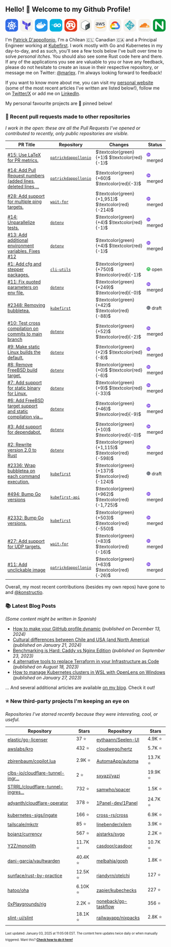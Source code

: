 <!-- DO NOT EDIT THIS FILE DIRECTLY! This file was automatically generated from the tool in this repo. -->

## Hello! :wave: Welcome to my Github Profile!

<p align="center">
  <picture><source media="(prefers-color-scheme: dark)" srcset="images/icons-dark.png"><source media="(prefers-color-scheme: light)" srcset="images/icons-light.png"><img src="images/icons-light.png" alt="Technologies I use"></picture>
</p>

I'm [Patrick D'appollonio](https://www.patrickdap.com), I'm a Chilean 🇨🇱 Canadian 🇨🇦 and a Principal Engineer working at [Kubefirst](https://kubefirst.io). I work mostly with Go and Kubernetes in my day-to-day, and as such, you'll see a few tools below I've built over time to solve *personal itches*. You should also see some Rust code here and there. If any of the applications you see are valuable to you or have any feedback, please do not hesitate to create an issue in their respective repository, or message me on Twitter: [@marlex](https://twitter.com/marlex). I'm always looking forward to feedback!

If you want to know more about me, you can visit my [personal website](https://www.patrickdap.com) (some of the most recent articles I've written are listed below!), follow me on [Twitter/X](https://twitter.com/marlex) or add me on [LinkedIn](https://www.linkedin.com/in/patrickdappollonio/).

My personal favourite projects are :pushpin: pinned below!
### :pencil: Recent pull requests made to other repositories

*I work in the open: these are all the Pull Requests I've opened or contributed to recently, only public repositories are visible.*

| PR Title | Repository | Changes | Status |
| --- | --- | --- | --- |
| [#15: Use LaTeX for PR metrics.](https://github.com/patrickdappollonio/patrickdappollonio/pull/15) | [`patrickdappollonio`](https://github.com/patrickdappollonio/patrickdappollonio) | $\textcolor{green}{+1}$ $\textcolor{red}{-1}$ | <picture><source media="(prefers-color-scheme: dark)" srcset="https://raw.githubusercontent.com/patrickdappollonio/patrickdappollonio/refs/heads/main/images/statuses/github-merged.png" width="12" height="12"><source media="(prefers-color-scheme: light)" srcset="https://raw.githubusercontent.com/patrickdappollonio/patrickdappollonio/refs/heads/main/images/statuses/github-merged.png" width="12" height="12"><img src="https://raw.githubusercontent.com/patrickdappollonio/patrickdappollonio/refs/heads/main/images/statuses/github-merged.png" width="12" height="12" alt="merged"></picture> merged |
| [#14: Add Pull Request numbers (added lines, deleted lines,...](https://github.com/patrickdappollonio/patrickdappollonio/pull/14) | [`patrickdappollonio`](https://github.com/patrickdappollonio/patrickdappollonio) | $\textcolor{green}{+60}$ $\textcolor{red}{-3}$ | <picture><source media="(prefers-color-scheme: dark)" srcset="https://raw.githubusercontent.com/patrickdappollonio/patrickdappollonio/refs/heads/main/images/statuses/github-merged.png" width="12" height="12"><source media="(prefers-color-scheme: light)" srcset="https://raw.githubusercontent.com/patrickdappollonio/patrickdappollonio/refs/heads/main/images/statuses/github-merged.png" width="12" height="12"><img src="https://raw.githubusercontent.com/patrickdappollonio/patrickdappollonio/refs/heads/main/images/statuses/github-merged.png" width="12" height="12" alt="merged"></picture> merged |
| [#28: Add support for multiple ping targets.](https://github.com/patrickdappollonio/wait-for/pull/28) | [`wait-for`](https://github.com/patrickdappollonio/wait-for) | $\textcolor{green}{+1,951}$ $\textcolor{red}{-214}$ | <picture><source media="(prefers-color-scheme: dark)" srcset="https://raw.githubusercontent.com/patrickdappollonio/patrickdappollonio/refs/heads/main/images/statuses/github-merged.png" width="12" height="12"><source media="(prefers-color-scheme: light)" srcset="https://raw.githubusercontent.com/patrickdappollonio/patrickdappollonio/refs/heads/main/images/statuses/github-merged.png" width="12" height="12"><img src="https://raw.githubusercontent.com/patrickdappollonio/patrickdappollonio/refs/heads/main/images/statuses/github-merged.png" width="12" height="12" alt="merged"></picture> merged |
| [#14: Unparallelize tests.](https://github.com/patrickdappollonio/dotenv/pull/14) | [`dotenv`](https://github.com/patrickdappollonio/dotenv) | $\textcolor{green}{+4}$ $\textcolor{red}{-1}$ | <picture><source media="(prefers-color-scheme: dark)" srcset="https://raw.githubusercontent.com/patrickdappollonio/patrickdappollonio/refs/heads/main/images/statuses/github-merged.png" width="12" height="12"><source media="(prefers-color-scheme: light)" srcset="https://raw.githubusercontent.com/patrickdappollonio/patrickdappollonio/refs/heads/main/images/statuses/github-merged.png" width="12" height="12"><img src="https://raw.githubusercontent.com/patrickdappollonio/patrickdappollonio/refs/heads/main/images/statuses/github-merged.png" width="12" height="12" alt="merged"></picture> merged |
| [#13: Add additional environment variables. Fixes #12](https://github.com/patrickdappollonio/dotenv/pull/13) | [`dotenv`](https://github.com/patrickdappollonio/dotenv) | $\textcolor{green}{+4}$ $\textcolor{red}{-1}$ | <picture><source media="(prefers-color-scheme: dark)" srcset="https://raw.githubusercontent.com/patrickdappollonio/patrickdappollonio/refs/heads/main/images/statuses/github-merged.png" width="12" height="12"><source media="(prefers-color-scheme: light)" srcset="https://raw.githubusercontent.com/patrickdappollonio/patrickdappollonio/refs/heads/main/images/statuses/github-merged.png" width="12" height="12"><img src="https://raw.githubusercontent.com/patrickdappollonio/patrickdappollonio/refs/heads/main/images/statuses/github-merged.png" width="12" height="12" alt="merged"></picture> merged |
| [#1: Add cfg and stepper packages.](https://github.com/konstructio/cli-utils/pull/1) | [`cli-utils`](https://github.com/konstructio/cli-utils) | $\textcolor{green}{+750}$ $\textcolor{red}{-1}$ | <picture><source media="(prefers-color-scheme: dark)" srcset="https://raw.githubusercontent.com/patrickdappollonio/patrickdappollonio/refs/heads/main/images/statuses/github-open.png" width="12" height="12"><source media="(prefers-color-scheme: light)" srcset="https://raw.githubusercontent.com/patrickdappollonio/patrickdappollonio/refs/heads/main/images/statuses/github-open.png" width="12" height="12"><img src="https://raw.githubusercontent.com/patrickdappollonio/patrickdappollonio/refs/heads/main/images/statuses/github-open.png" width="12" height="12" alt="open"></picture> open |
| [#11: Fix quoted parameters on env file.](https://github.com/patrickdappollonio/dotenv/pull/11) | [`dotenv`](https://github.com/patrickdappollonio/dotenv) | $\textcolor{green}{+249}$ $\textcolor{red}{-0}$ | <picture><source media="(prefers-color-scheme: dark)" srcset="https://raw.githubusercontent.com/patrickdappollonio/patrickdappollonio/refs/heads/main/images/statuses/github-merged.png" width="12" height="12"><source media="(prefers-color-scheme: light)" srcset="https://raw.githubusercontent.com/patrickdappollonio/patrickdappollonio/refs/heads/main/images/statuses/github-merged.png" width="12" height="12"><img src="https://raw.githubusercontent.com/patrickdappollonio/patrickdappollonio/refs/heads/main/images/statuses/github-merged.png" width="12" height="12" alt="merged"></picture> merged |
| [#2348: Removing bubbletea.](https://github.com/konstructio/kubefirst/pull/2348) | [`kubefirst`](https://github.com/konstructio/kubefirst) | $\textcolor{green}{+42}$ $\textcolor{red}{-88}$ | <picture><source media="(prefers-color-scheme: dark)" srcset="https://raw.githubusercontent.com/patrickdappollonio/patrickdappollonio/refs/heads/main/images/statuses/github-draft.png" width="12" height="12"><source media="(prefers-color-scheme: light)" srcset="https://raw.githubusercontent.com/patrickdappollonio/patrickdappollonio/refs/heads/main/images/statuses/github-draft.png" width="12" height="12"><img src="https://raw.githubusercontent.com/patrickdappollonio/patrickdappollonio/refs/heads/main/images/statuses/github-draft.png" width="12" height="12" alt="draft"></picture> draft |
| [#10: Test cross compilation on commits to main branch](https://github.com/patrickdappollonio/dotenv/pull/10) | [`dotenv`](https://github.com/patrickdappollonio/dotenv) | $\textcolor{green}{+52}$ $\textcolor{red}{-2}$ | <picture><source media="(prefers-color-scheme: dark)" srcset="https://raw.githubusercontent.com/patrickdappollonio/patrickdappollonio/refs/heads/main/images/statuses/github-merged.png" width="12" height="12"><source media="(prefers-color-scheme: light)" srcset="https://raw.githubusercontent.com/patrickdappollonio/patrickdappollonio/refs/heads/main/images/statuses/github-merged.png" width="12" height="12"><img src="https://raw.githubusercontent.com/patrickdappollonio/patrickdappollonio/refs/heads/main/images/statuses/github-merged.png" width="12" height="12" alt="merged"></picture> merged |
| [#9: Make static Linux builds the default.](https://github.com/patrickdappollonio/dotenv/pull/9) | [`dotenv`](https://github.com/patrickdappollonio/dotenv) | $\textcolor{green}{+2}$ $\textcolor{red}{-8}$ | <picture><source media="(prefers-color-scheme: dark)" srcset="https://raw.githubusercontent.com/patrickdappollonio/patrickdappollonio/refs/heads/main/images/statuses/github-merged.png" width="12" height="12"><source media="(prefers-color-scheme: light)" srcset="https://raw.githubusercontent.com/patrickdappollonio/patrickdappollonio/refs/heads/main/images/statuses/github-merged.png" width="12" height="12"><img src="https://raw.githubusercontent.com/patrickdappollonio/patrickdappollonio/refs/heads/main/images/statuses/github-merged.png" width="12" height="12" alt="merged"></picture> merged |
| [#8: Remove FreeBSD build target.](https://github.com/patrickdappollonio/dotenv/pull/8) | [`dotenv`](https://github.com/patrickdappollonio/dotenv) | $\textcolor{green}{+0}$ $\textcolor{red}{-6}$ | <picture><source media="(prefers-color-scheme: dark)" srcset="https://raw.githubusercontent.com/patrickdappollonio/patrickdappollonio/refs/heads/main/images/statuses/github-merged.png" width="12" height="12"><source media="(prefers-color-scheme: light)" srcset="https://raw.githubusercontent.com/patrickdappollonio/patrickdappollonio/refs/heads/main/images/statuses/github-merged.png" width="12" height="12"><img src="https://raw.githubusercontent.com/patrickdappollonio/patrickdappollonio/refs/heads/main/images/statuses/github-merged.png" width="12" height="12" alt="merged"></picture> merged |
| [#7: Add support for static binary for Linux.](https://github.com/patrickdappollonio/dotenv/pull/7) | [`dotenv`](https://github.com/patrickdappollonio/dotenv) | $\textcolor{green}{+9}$ $\textcolor{red}{-33}$ | <picture><source media="(prefers-color-scheme: dark)" srcset="https://raw.githubusercontent.com/patrickdappollonio/patrickdappollonio/refs/heads/main/images/statuses/github-merged.png" width="12" height="12"><source media="(prefers-color-scheme: light)" srcset="https://raw.githubusercontent.com/patrickdappollonio/patrickdappollonio/refs/heads/main/images/statuses/github-merged.png" width="12" height="12"><img src="https://raw.githubusercontent.com/patrickdappollonio/patrickdappollonio/refs/heads/main/images/statuses/github-merged.png" width="12" height="12" alt="merged"></picture> merged |
| [#6: Add FreeBSD target support and static compilation via...](https://github.com/patrickdappollonio/dotenv/pull/6) | [`dotenv`](https://github.com/patrickdappollonio/dotenv) | $\textcolor{green}{+46}$ $\textcolor{red}{-9}$ | <picture><source media="(prefers-color-scheme: dark)" srcset="https://raw.githubusercontent.com/patrickdappollonio/patrickdappollonio/refs/heads/main/images/statuses/github-merged.png" width="12" height="12"><source media="(prefers-color-scheme: light)" srcset="https://raw.githubusercontent.com/patrickdappollonio/patrickdappollonio/refs/heads/main/images/statuses/github-merged.png" width="12" height="12"><img src="https://raw.githubusercontent.com/patrickdappollonio/patrickdappollonio/refs/heads/main/images/statuses/github-merged.png" width="12" height="12" alt="merged"></picture> merged |
| [#3: Add support for dependabot.](https://github.com/patrickdappollonio/dotenv/pull/3) | [`dotenv`](https://github.com/patrickdappollonio/dotenv) | $\textcolor{green}{+10}$ $\textcolor{red}{-0}$ | <picture><source media="(prefers-color-scheme: dark)" srcset="https://raw.githubusercontent.com/patrickdappollonio/patrickdappollonio/refs/heads/main/images/statuses/github-merged.png" width="12" height="12"><source media="(prefers-color-scheme: light)" srcset="https://raw.githubusercontent.com/patrickdappollonio/patrickdappollonio/refs/heads/main/images/statuses/github-merged.png" width="12" height="12"><img src="https://raw.githubusercontent.com/patrickdappollonio/patrickdappollonio/refs/heads/main/images/statuses/github-merged.png" width="12" height="12" alt="merged"></picture> merged |
| [#2: Rewrite version 2.0 to Rust](https://github.com/patrickdappollonio/dotenv/pull/2) | [`dotenv`](https://github.com/patrickdappollonio/dotenv) | $\textcolor{green}{+1,115}$ $\textcolor{red}{-598}$ | <picture><source media="(prefers-color-scheme: dark)" srcset="https://raw.githubusercontent.com/patrickdappollonio/patrickdappollonio/refs/heads/main/images/statuses/github-merged.png" width="12" height="12"><source media="(prefers-color-scheme: light)" srcset="https://raw.githubusercontent.com/patrickdappollonio/patrickdappollonio/refs/heads/main/images/statuses/github-merged.png" width="12" height="12"><img src="https://raw.githubusercontent.com/patrickdappollonio/patrickdappollonio/refs/heads/main/images/statuses/github-merged.png" width="12" height="12" alt="merged"></picture> merged |
| [#2336: Wrap bubbletea on each command execution.](https://github.com/konstructio/kubefirst/pull/2336) | [`kubefirst`](https://github.com/konstructio/kubefirst) | $\textcolor{green}{+137}$ $\textcolor{red}{-124}$ | <picture><source media="(prefers-color-scheme: dark)" srcset="https://raw.githubusercontent.com/patrickdappollonio/patrickdappollonio/refs/heads/main/images/statuses/github-draft.png" width="12" height="12"><source media="(prefers-color-scheme: light)" srcset="https://raw.githubusercontent.com/patrickdappollonio/patrickdappollonio/refs/heads/main/images/statuses/github-draft.png" width="12" height="12"><img src="https://raw.githubusercontent.com/patrickdappollonio/patrickdappollonio/refs/heads/main/images/statuses/github-draft.png" width="12" height="12" alt="draft"></picture> draft |
| [#494: Bump Go versions](https://github.com/konstructio/kubefirst-api/pull/494) | [`kubefirst-api`](https://github.com/konstructio/kubefirst-api) | $\textcolor{green}{+962}$ $\textcolor{red}{-1,725}$ | <picture><source media="(prefers-color-scheme: dark)" srcset="https://raw.githubusercontent.com/patrickdappollonio/patrickdappollonio/refs/heads/main/images/statuses/github-merged.png" width="12" height="12"><source media="(prefers-color-scheme: light)" srcset="https://raw.githubusercontent.com/patrickdappollonio/patrickdappollonio/refs/heads/main/images/statuses/github-merged.png" width="12" height="12"><img src="https://raw.githubusercontent.com/patrickdappollonio/patrickdappollonio/refs/heads/main/images/statuses/github-merged.png" width="12" height="12" alt="merged"></picture> merged |
| [#2332: Bump Go versions.](https://github.com/konstructio/kubefirst/pull/2332) | [`kubefirst`](https://github.com/konstructio/kubefirst) | $\textcolor{green}{+503}$ $\textcolor{red}{-550}$ | <picture><source media="(prefers-color-scheme: dark)" srcset="https://raw.githubusercontent.com/patrickdappollonio/patrickdappollonio/refs/heads/main/images/statuses/github-merged.png" width="12" height="12"><source media="(prefers-color-scheme: light)" srcset="https://raw.githubusercontent.com/patrickdappollonio/patrickdappollonio/refs/heads/main/images/statuses/github-merged.png" width="12" height="12"><img src="https://raw.githubusercontent.com/patrickdappollonio/patrickdappollonio/refs/heads/main/images/statuses/github-merged.png" width="12" height="12" alt="merged"></picture> merged |
| [#27: Add support for UDP targets.](https://github.com/patrickdappollonio/wait-for/pull/27) | [`wait-for`](https://github.com/patrickdappollonio/wait-for) | $\textcolor{green}{+83}$ $\textcolor{red}{-16}$ | <picture><source media="(prefers-color-scheme: dark)" srcset="https://raw.githubusercontent.com/patrickdappollonio/patrickdappollonio/refs/heads/main/images/statuses/github-merged.png" width="12" height="12"><source media="(prefers-color-scheme: light)" srcset="https://raw.githubusercontent.com/patrickdappollonio/patrickdappollonio/refs/heads/main/images/statuses/github-merged.png" width="12" height="12"><img src="https://raw.githubusercontent.com/patrickdappollonio/patrickdappollonio/refs/heads/main/images/statuses/github-merged.png" width="12" height="12" alt="merged"></picture> merged |
| [#11: Add unclickable image](https://github.com/patrickdappollonio/patrickdappollonio/pull/11) | [`patrickdappollonio`](https://github.com/patrickdappollonio/patrickdappollonio) | $\textcolor{green}{+63}$ $\textcolor{red}{-26}$ | <picture><source media="(prefers-color-scheme: dark)" srcset="https://raw.githubusercontent.com/patrickdappollonio/patrickdappollonio/refs/heads/main/images/statuses/github-merged.png" width="12" height="12"><source media="(prefers-color-scheme: light)" srcset="https://raw.githubusercontent.com/patrickdappollonio/patrickdappollonio/refs/heads/main/images/statuses/github-merged.png" width="12" height="12"><img src="https://raw.githubusercontent.com/patrickdappollonio/patrickdappollonio/refs/heads/main/images/statuses/github-merged.png" width="12" height="12" alt="merged"></picture> merged |


Overall, my most recent contributions (besides my own repos) have gone to 
and [@konstructio](https://github.com/konstructio).
### :books: Latest Blog Posts

*(Some content might be written in Spanish)*


* [How to make your GitHub profile dynamic](https://www.patrickdap.com/post/make-github-profile-dynamic/?ref=github-profile) *(published on December 13, 2024)*
* [Cultural differences between Chile and USA (and North America)](https://www.patrickdap.com/post/cultural-differences-chile-usa/?ref=github-profile) *(published on January 21, 2024)*
* [Benchmarking is Hard: Caddy vs Nginx Edition](https://www.patrickdap.com/post/benchmarking-is-hard/?ref=github-profile) *(published on September 23, 2023)*
* [4 alternative tools to replace Terraform in your Infrastructure as Code](https://www.patrickdap.com/post/ideas-replace-terraform/?ref=github-profile) *(published on August 18, 2023)*
* [How to manage Kubernetes clusters in WSL with OpenLens on Windows](https://www.patrickdap.com/post/openlens-wsl/?ref=github-profile) *(published on January 27, 2023)*

... And several additional articles are available [on my blog](https://www.patrickdap.com/). Check it out!



### :star: New third-party projects I'm keeping an eye on

*Repositories I've starred recently because they were interesting, cool, or useful.*

| Repository | Stars | Repository | Stars |
|------------|-------|------------|-------|
|  [elastic/go-licenser](https://github.com/elastic/go-licenser)  |  37 :star:  |  [eythaann/Seelen-UI](https://github.com/eythaann/Seelen-UI)  |  4.9K :star:  |
|  [awslabs/kro](https://github.com/awslabs/kro)  |  432 :star:  |  [cloudwego/hertz](https://github.com/cloudwego/hertz)  |  5.7K :star:  |
|  [zbirenbaum/copilot.lua](https://github.com/zbirenbaum/copilot.lua)  |  2.9K :star:  |  [AutomaApp/automa](https://github.com/AutomaApp/automa)  |  13.7K :star:  |
|  [clbs-io/cloudflare-tunnel-ingr...](https://github.com/clbs-io/cloudflare-tunnel-ingress-controller)  |  2 :star:  |  [sxyazi/yazi](https://github.com/sxyazi/yazi)  |  19.9K :star:  |
|  [STRRL/cloudflare-tunnel-ingres...](https://github.com/STRRL/cloudflare-tunnel-ingress-controller)  |  732 :star:  |  [samwho/spacer](https://github.com/samwho/spacer)  |  1.5K :star:  |
|  [adyanth/cloudflare-operator](https://github.com/adyanth/cloudflare-operator)  |  378 :star:  |  [1Panel-dev/1Panel](https://github.com/1Panel-dev/1Panel)  |  24.7K :star:  |
|  [kubernetes-sigs/ingate](https://github.com/kubernetes-sigs/ingate)  |  166 :star:  |  [cross-rs/cross](https://github.com/cross-rs/cross)  |  6.9K :star:  |
|  [tailscale/mkctr](https://github.com/tailscale/mkctr)  |  85 :star:  |  [linebender/xilem](https://github.com/linebender/xilem)  |  3.9K :star:  |
|  [bojanz/currency](https://github.com/bojanz/currency)  |  567 :star:  |  [ajstarks/svgo](https://github.com/ajstarks/svgo)  |  2.2K :star:  |
|  [Y2Z/monolith](https://github.com/Y2Z/monolith)  |  11.7K :star:  |  [casdoor/casdoor](https://github.com/casdoor/casdoor)  |  10.7K :star:  |
|  [dani-garcia/vaultwarden](https://github.com/dani-garcia/vaultwarden)  |  40.4K :star:  |  [melbahja/goph](https://github.com/melbahja/goph)  |  1.8K :star:  |
|  [sunface/rust-by-practice](https://github.com/sunface/rust-by-practice)  |  12.5K :star:  |  [riandyrn/otelchi](https://github.com/riandyrn/otelchi)  |  127 :star:  |
|  [hatoo/oha](https://github.com/hatoo/oha)  |  6.10K :star:  |  [zapier/kubechecks](https://github.com/zapier/kubechecks)  |  227 :star:  |
|  [0xPlaygrounds/rig](https://github.com/0xPlaygrounds/rig)  |  2.2K :star:  |  [noneback/go-taskflow](https://github.com/noneback/go-taskflow)  |  356 :star:  |
|  [slint-ui/slint](https://github.com/slint-ui/slint)  |  18.1K :star:  |  [railwayapp/nixpacks](https://github.com/railwayapp/nixpacks)  |  2.8K :star:  |

<sup><sub>Last updated: January 03, 2025 at 11:05:08 EST. The content here updates twice daily or when manually triggered. Want this? [**Check how to do it here!**](./HOWTO.md)</sup></sub>